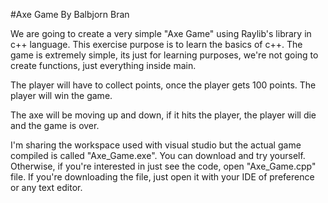 #Axe Game
By Balbjorn Bran
	
We are going to create a very simple "Axe Game" using Raylib's library in c++ language.
This exercise purpose is to learn the basics of c++. The game is extremely simple, its 
just for learning purposes, we're not going to create functions, just everything inside 
main.

The player will have to collect points, once the player gets 100 points. The player will
win the game.

The axe will be moving up and down, if it hits the player, the player will die and the 
game is over.

I'm sharing the workspace used with visual studio but the actual game compiled is called
"Axe_Game.exe". You can download and try yourself. Otherwise, if you're interested in 
just see the code, open "Axe_Game.cpp" file. If you're downloading the file, just open 
it with your IDE of preference or any text editor.
	
	
